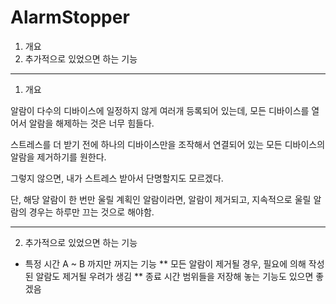 # AlarmStopper

1. 개요
2. 추가적으로 있었으면 하는 기능

---

1. 개요

알람이 다수의 디바이스에 일정하지 않게 여러개 등록되어 있는데, 모든 디바이스를 열어서 알람을 해제하는 것은 너무 힘들다.

스트레스를 더 받기 전에 하나의 디바이스만을 조작해서 연결되어 있는 모든 디바이스의 알람을 제거하기를 원한다.

그렇지 않으면, 내가 스트레스 받아서 단명할지도 모르겠다.

단, 해당 알람이 한 번만 울릴 계획인 알람이라면, 알람이 제거되고, 지속적으로 울릴 알람의 경우는 하루만 끄는 것으로 해야함.

---

2. 추가적으로 있었으면 하는 기능

* 특정 시간 A ~ B 까지만 꺼지는 기능
  ** 모든 알람이 제거될 경우, 필요에 의해 작성된 알람도 제거될 우려가 생김
  ** 종료 시간 범위들을 저장해 놓는 기능도 있으면 좋겠음
